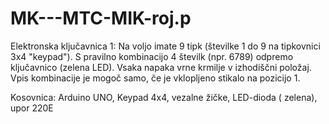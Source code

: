 # MK---MTC-MIK-roj.p

 Elektronska ključavnica 1: Na voljo imate 9 tipk (številke 1 do 9 na tipkovnici 3x4 "keypad"). S pravilno kombinacijo 4 številk (npr. 6789) odpremo ključavnico (zelena LED). Vsaka napaka vrne krmilje v izhodiščni položaj. Vpis kombinacije je mogoč samo, če je vklopljeno stikalo na pozicijo 1.

Kosovnica:
Arduino UNO,
Keypad 4x4,
vezalne žičke,
LED-dioda ( zelena),
upor 220E
